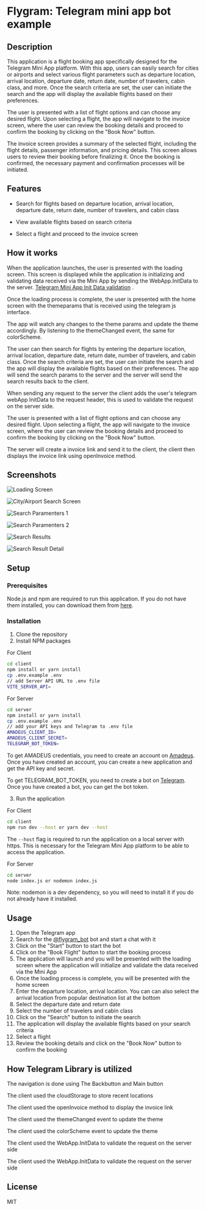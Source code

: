 # Flygram: Telegram mini app bot example

## Description

This application is a flight booking app specifically designed for the Telegram Mini App platform. With this app, users can easily search for cities or airports and select various flight parameters such as departure location, arrival location, departure date, return date, number of travelers, cabin class, and more. Once the search criteria are set, the user can initiate the search and the app will display the available flights based on their preferences.

The user is presented with a list of flight options and can choose any desired flight. Upon selecting a flight, the app will navigate to the invoice screen, where the user can review the booking details and proceed to confirm the booking by clicking on the "Book Now" button.

The invoice screen provides a summary of the selected flight, including the flight details, passenger information, and pricing details. This screen allows users to review their booking before finalizing it. Once the booking is confirmed, the necessary payment and confirmation processes will be initiated.

## Features

- Search for flights based on departure location, arrival location, departure date, return date, number of travelers, and cabin class

- View available flights based on search criteria

- Select a flight and proceed to the invoice screen

## How it works

When the application launches, the user is presented with the loading screen. This screen is displayed while the application is initializing and validating data received via the Mini App by sending the WebApp.InitData to the server. [Telegram Mini App Init Data validation](https://core.telegram.org/bots/webapps#validating-data-received-via-the-mini-app)
.

Once the loading process is complete, the user is presented with the home screen with the themeparams that is received using the telegram js interface.

The app will watch any changes to the theme params and update the theme accordingly. By listening to the themeChanged event, the same for colorScheme.

The user can then search for flights by entering the departure location, arrival location, departure date, return date, number of travelers, and cabin class. Once the search criteria are set, the user can initiate the search and the app will display the available flights based on their preferences. The app will send the search params to the server and the server will send the search results back to the client.

When sending any request to the server the client adds the user's telegram webApp InitData to the request header, this is used to validate the request on the server side.

The user is presented with a list of flight options and can choose any desired flight. Upon selecting a flight, the app will navigate to the invoice screen, where the user can review the booking details and proceed to confirm the booking by clicking on the "Book Now" button.

The server will create a invoice link and send it to the client, the client then displays the invoice link using openInvoice method.

## Screenshots

![Loading Screen](https://flygram.netlify.app/photo_2023-10-10_21-50-06.jpg)

![City/Airport Search Screen](https://flygram.netlify.app/photo_2023-10-10_21-50-08.jpg)

![Search Paramenters 1](https://flygram.netlify.app/photo_2023-10-10_21-50-16.jpg)

![Search Paramenters 2](https://flygram.netlify.app/photo_2023-10-10_21-50-18.jpg)

![Search Results](https://flygram.netlify.app/photo_2023-10-10_21-50-26.jpg)

![Search Result Detail](https://flygram.netlify.app/photo_2023-10-10_21-50-28.jpg)

## Setup

### Prerequisites

Node.js and npm are required to run this application. If you do not have them installed, you can download them from [here](https://nodejs.org/en/download/).

### Installation

1. Clone the repository
2. Install NPM packages

For Client

```sh
cd client
npm install or yarn install
cp .env.example .env
// add Server API URL to .env file
VITE_SERVER_API=
```

For Server

```sh
cd server
npm install or yarn install
cp .env.example .env
// add your API keys and Telegram to .env file
AMADEUS_CLIENT_ID=
AMADEUS_CLIENT_SECRET=
TELEGRAM_BOT_TOKEN=
```

To get AMADEUS credentials, you need to create an account on [Amadeus](https://developers.amadeus.com/). Once you have created an account, you can create a new application and get the API key and secret.

To get TELEGRAM_BOT_TOKEN, you need to create a bot on [Telegram](https://core.telegram.org/bots#6-botfather). Once you have created a bot, you can get the bot token.

3. Run the application

For Client

```sh
cd client
npm run dev --host or yarn dev --host
```

The `--host` flag is required to run the application on a local server with https. This is necessary for the Telegram Mini App platform to be able to access the application.

For Server

```sh
cd server
node index.js or nodemon index.js
```

Note: nodemon is a dev dependency, so you will need to install it if you do not already have it installed.

## Usage

1. Open the Telegram app
2. Search for the [@flygram_bot](https://t.me/flygram_bot) bot and start a chat with it
3. Click on the "Start" button to start the bot
4. Click on the "Book Flight" button to start the booking process
5. The application will launch and you will be presented with the loading screen where the application will initialize and validate the data received via the Mini App
6. Once the loading process is complete, you will be presented with the home screen
7. Enter the departure location, arrival location. You can can also select the arrival location from popular destination list at the bottom
8. Select the departure date and return date
9. Select the number of travelers and cabin class
10. Click on the "Search" button to initiate the search
11. The application will display the available flights based on your search criteria
12. Select a flight
13. Review the booking details and click on the "Book Now" button to confirm the booking

## How Telegram Library is utilized

The navigation is done using The Backbutton and Main button

The client used the cloudStorage to store recent locations

The client used the openInvoice method to display the invoice link

The client used the themeChanged event to update the theme

The client used the colorScheme event to update the theme

The client used the WebApp.InitData to validate the request on the server side

The client used the WebApp.InitData to validate the request on the server side

## License

MIT
